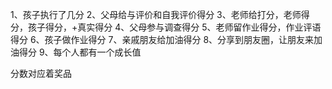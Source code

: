 1、孩子执行了几分
2、父母给与评价和自我评价得分
3、老师给打分，老师得分，孩子得分，+真实得分
4、父母参与调查得分
5、老师留作业得分，作业评语得分
6、孩子做作业得分
7、亲戚朋友给加油得分
8、分享到朋友圈，让朋友来加油得分
9、每个人都有一个成长值

分数对应着奖品
